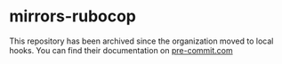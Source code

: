 mirrors-rubocop
===============
This repository has been archived since the organization moved to local hooks. You can find their documentation on [pre-commit.com](https://pre-commit.com/#repository-local-hooks)

